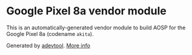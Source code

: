 # Google Pixel 8a vendor module

This is an automatically-generated vendor module to build AOSP for the Google Pixel 8a (codename `akita`).

Generated by [adevtool](https://github.com/GrapheneOS/adevtool). [More info](https://github.com/GrapheneOS/adevtool/blob/main/README.md)
